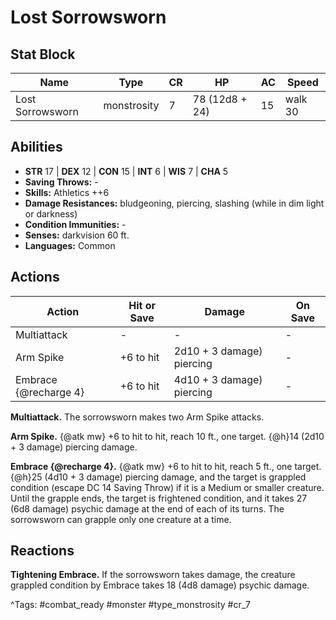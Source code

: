 # Lost Sorrowsworn

## Stat Block

| Name | Type | CR | HP | AC | Speed |
|------|------|----|----|----|-------|
| Lost Sorrowsworn | monstrosity | 7 | 78 (12d8 + 24) | 15 | walk 30 |

## Abilities

- **STR** 17 | **DEX** 12 | **CON** 15 | **INT** 6 | **WIS** 7 | **CHA** 5
- **Saving Throws:** -  
- **Skills:** Athletics ++6  
- **Damage Resistances:** bludgeoning, piercing, slashing (while in dim light or darkness)  
- **Condition Immunities:** -  
- **Senses:** darkvision 60 ft.  
- **Languages:** Common


## Actions

| Action | Hit or Save | Damage | On Save |
|--------|--------------|--------|----------|
| Multiattack | - | - | - |
| Arm Spike | +6 to hit | 2d10 + 3 damage) piercing | - |
| Embrace {@recharge 4} | +6 to hit | 4d10 + 3 damage) piercing | - |

**Multiattack.** The sorrowsworn makes two Arm Spike attacks.

**Arm Spike.** {@atk mw} +6 to hit to hit, reach 10 ft., one target. {@h}14 (2d10 + 3 damage) piercing damage.

**Embrace {@recharge 4}.** {@atk mw} +6 to hit to hit, reach 5 ft., one target. {@h}25 (4d10 + 3 damage) piercing damage, and the target is grappled condition (escape DC 14 Saving Throw) if it is a Medium or smaller creature. Until the grapple ends, the target is frightened condition, and it takes 27 (6d8 damage) psychic damage at the end of each of its turns. The sorrowsworn can grapple only one creature at a time.

## Reactions

**Tightening Embrace.** If the sorrowsworn takes damage, the creature grappled condition by Embrace takes 18 (4d8 damage) psychic damage.



^Tags: #combat_ready #monster #type_monstrosity #cr_7